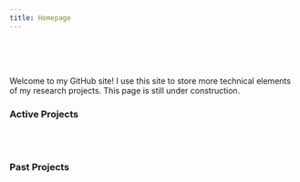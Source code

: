 ```yaml
---
title: Homepage
---
```




  </br>

  </br>

  </br>

Welcome to my GitHub site! I use this site to store more technical elements of my research projects.  This page is still under construction. 

### Active Projects

</br>

</br>

### Past Projects

​    